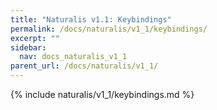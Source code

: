 ```yaml
---
title: "Naturalis v1.1: Keybindings"
permalink: /docs/naturalis/v1_1/keybindings/
excerpt: ""
sidebar:
  nav: docs_naturalis_v1_1
parent_url: /docs/naturalis/v1_1/
---
```


{% include naturalis/v1_1/keybindings.md %}
